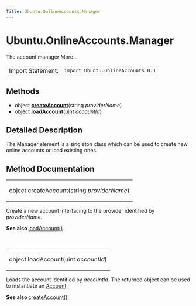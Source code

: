```yaml
---
Title: Ubuntu.OnlineAccounts.Manager
---
```


# Ubuntu.OnlineAccounts.Manager

<span class="subtitle"></span>
<!-- $$$Manager-brief -->
<p>The account manager More...</p>
<!-- @@@Manager -->
<table class="alignedsummary">
<tr><td class="memItemLeft rightAlign topAlign"> Import Statement:</td><td class="memItemRight bottomAlign"> </b><tt>import Ubuntu.OnlineAccounts 0.1</tt></td></tr></table><ul>
</ul>
<h2>Methods</h2>
<ul>
<li class="fn">object <b><b><a href="#createAccount-method">createAccount</a></b></b>(string <i>providerName</i>)</li>
<li class="fn">object <b><b><a href="#loadAccount-method">loadAccount</a></b></b>(uint <i>accountId</i>)</li>
</ul>
<!-- $$$Manager-description -->
<h2>Detailed Description</h2>
<p>The Manager element is a singleton class which can be used to create new online accounts or load existing ones.</p>
<!-- @@@Manager -->
<h2>Method Documentation</h2>
<!-- $$$createAccount -->
<table class="qmlname"><tr valign="top"><td class="tblQmlFuncNode"><p><span class="type">object</span> <span class="name">createAccount</span>(<span class="type">string</span><i> providerName</i>)</p></td></tr></table><p>Create a new account interfacing to the provider identified by <i>providerName</i>.</p>
<p><b>See also </b><a href="#loadAccount-method">loadAccount()</a>.</p>
<!-- @@@createAccount -->
<br/>
<!-- $$$loadAccount -->
<table class="qmlname"><tr valign="top"><td class="tblQmlFuncNode"><p><span class="type">object</span> <span class="name">loadAccount</span>(<span class="type">uint</span><i> accountId</i>)</p></td></tr></table><p>Loads the account identified by <i>accountId</i>. The returned object can be used to instantiate an <a href="Ubuntu.OnlineAccounts.Account.md">Account</a>.</p>
<p><b>See also </b><a href="#createAccount-method">createAccount()</a>.</p>
<!-- @@@loadAccount -->
<br/>
